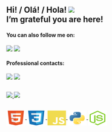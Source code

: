<h2 align="left">
   Hi! / Olá! / Hola! <img src="https://user-images.githubusercontent.com/42378118/110234147-e3259600-7f4e-11eb-95be-0c4047144dea.gif" width="30">
   <br>
   I’m grateful you are here!
</h2> 
   
<div style="display: inline_block">
   <h4>
      You can also follow me on:
   </h4>
  <a href="https://instagram.com/douglasmardegan" target="_blank"><img src="https://img.shields.io/badge/-Instagram-%23E4405F?style=for-the-badge&logo=instagram&logoColor=white" target="_blank"></a>
  <a href = "https://www.hackerrank.com/douglasmardegan"><img src="https://img.shields.io/badge/-Hackerrank-2EC866?style=for-the-badge&logo=HackerRank&logoColor=white" target="_blank"></a>
    <h4>
      Professional contacts:
   </h4>
  <a href="https://www.linkedin.com/in/douglas-mardegan/" target="_blank"><img src="https://img.shields.io/badge/-LinkedIn-%230077B5?style=for-the-badge&logo=linkedin&logoColor=white" target="_blank"></a>
  <a href = "mailto:douglasmardegan@yahoo.com.br"><img src="https://img.shields.io/badge/-Yahoo-%23333?style=for-the-badge&logo=yahoo&logoColor=white" target="_blank"></a>
</div>

##

 <div>
  <a href="https://github.com/douglasmardegan">
  <img height="160em" src="https://github-readme-stats.vercel.app/api?username=douglasmardegan&show_icons=true&theme=dark&include_all_commits=true&count_private=true"/>
  <img height="160em" src="https://github-readme-stats.vercel.app/api/top-langs/?username=douglasmardegan&layout=compact&langs_count=7&theme=dark"/>
</div>
   
##
   
<div style="display: inline_block">
  <img align="center" alt="HTML icon" height="40" width="50" src="https://raw.githubusercontent.com/devicons/devicon/master/icons/html5/html5-original.svg">
  <img align="center" alt="CSS icon" height="40" width="50" src="https://raw.githubusercontent.com/devicons/devicon/master/icons/css3/css3-original.svg">
  <img align="center" alt="Javascript icon" height="40" width="50" src="https://raw.githubusercontent.com/devicons/devicon/master/icons/javascript/javascript-plain.svg">
  <img align="center" alt="Python icon" height="40" width="50" src="https://raw.githubusercontent.com/devicons/devicon/master/icons/python/python-original.svg">
  <img align="center" alt="Node JS icon" height="40" width="50" src="https://raw.githubusercontent.com/devicons/devicon/master/icons/nodejs/nodejs-original.svg">
</div>

